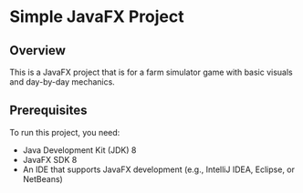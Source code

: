 # Simple JavaFX Project

## Overview

This is a JavaFX project that is for a farm simulator game with basic visuals and day-by-day mechanics.

## Prerequisites

To run this project, you need:

- Java Development Kit (JDK) 8
- JavaFX SDK 8
- An IDE that supports JavaFX development (e.g., IntelliJ IDEA, Eclipse, or NetBeans)
